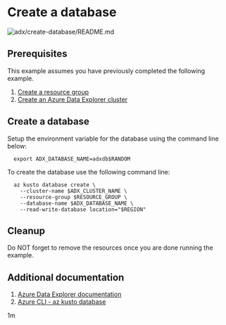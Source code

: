 
# Create a database

![adx/create-database/README.md](https://github.com/Azure-Samples/java-on-azure-examples/workflows/adx/create-database/README.md/badge.svg)

## Prerequisites

This example assumes you have previously completed the following example.

1. [Create a resource group](../../../general/group/create/README.md)
1. [Create an Azure Data Explorer cluster](../create/README.md)

## Create a database

<!-- workflow.cron(0 6 * * 2) -->
<!-- workflow.include(../create/README.md) -->

Setup the environment variable for the database using the command
line below:

<!-- workflow.skip() -->
```shell
  export ADX_DATABASE_NAME=adxdb$RANDOM
```

To create the database use the following command line:

<!-- workflow.skip() -->
```shell
  az kusto database create \
    --cluster-name $ADX_CLUSTER_NAME \
    --resource-group $RESOURCE_GROUP \
    --database-name $ADX_DATABASE_NAME \
    --read-write-database location="$REGION"
```

<!-- workflow.run() 

  if [[ -z $ADX_DATABASE_NAME ]]; then
    export ADX_DATABASE_NAME=adxdb$RANDOM
    az kusto database create \
      --cluster-name $ADX_CLUSTER_NAME \
      --resource-group "$RESOURCE_GROUP" \
      --database-name "$ADX_DATABASE_NAME" \
      --read-write-database location="$REGION"
  fi

  -->

## Cleanup

<!-- workflow.directOnly()

  export RESULT=$(az kusto database show --cluster-name $ADX_CLUSTER_NAME \
    --database-name $ADX_DATABASE_NAME --resource-group $RESOURCE_GROUP \
    --output tsv --query provisioningState)
  az group delete --name $RESOURCE_GROUP --yes || true
  if [[ "$RESULT" != Succeeded ]]; then
    echo "Failed to create ADX database $ADX_DATABASE_NAME"
    exit 1
  fi

  -->

Do NOT forget to remove the resources once you are done running the example.

## Additional documentation

1. [Azure Data Explorer documentation](https://docs.microsoft.com/azure/data-explorer/)
1. [Azure CLI - az kusto database](https://docs.microsoft.com/cli/azure/kusto/database)

1m
